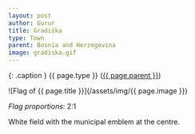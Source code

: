 ```yaml
---
layout: post
author: Gurur
title: Gradiška
type: Town
parent: Bosnia and Herzegovina
image: gradiska.gif
---
```

{: .caption }
{{ page.type }} ([{{ page.parent }}](/2019/03/30/bosnia-and-herzegovina.html))

![Flag of {{ page.title }}](/assets/img/{{ page.image }})

*Flag proportions*: 2:1

White field with the municipal emblem at the centre.